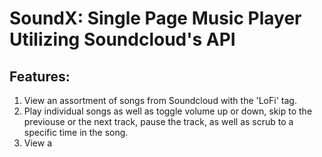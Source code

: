# SoundX: Single Page Music Player Utilizing Soundcloud's API

## Features: 

1. View an assortment of songs from Soundcloud with the 'LoFi' tag. 
2. Play individual songs as well as toggle volume up or down, skip to the previouse or the next track, pause the track, as well as scrub to a specific time in the song. 
3. View a 